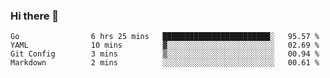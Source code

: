 ### Hi there 👋

<!--
**yeya24/yeya24** is a ✨ _special_ ✨ repository because its `README.md` (this file) appears on your GitHub profile.

Here are some ideas to get you started:

- 🔭 I’m currently working on ...
- 🌱 I’m currently learning ...
- 👯 I’m looking to collaborate on ...
- 🤔 I’m looking for help with ...
- 💬 Ask me about ...
- 📫 How to reach me: ...
- 😄 Pronouns: ...
- ⚡ Fun fact: ...
-->

<!--START_SECTION:waka-->
```text
Go                6 hrs 25 mins   ████████████████████████░   95.57 % 
YAML              10 mins         ▓░░░░░░░░░░░░░░░░░░░░░░░░   02.69 % 
Git Config        3 mins          ▒░░░░░░░░░░░░░░░░░░░░░░░░   00.94 % 
Markdown          2 mins          ░░░░░░░░░░░░░░░░░░░░░░░░░   00.61 % 
```
<!--END_SECTION:waka-->
